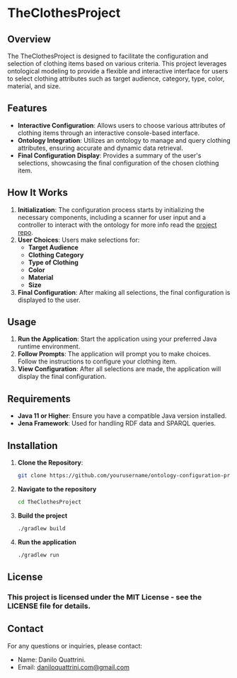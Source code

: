 # TheClothesProject

## Overview

The TheClothesProject is designed to facilitate the configuration and selection of clothing items based on various criteria. This project leverages ontological modeling to provide a flexible and interactive interface for users to select clothing attributes such as target audience, category, type, color, material, and size.

## Features

- **Interactive Configuration**: Allows users to choose various attributes of clothing items through an interactive console-based interface.
- **Ontology Integration**: Utilizes an ontology to manage and query clothing attributes, ensuring accurate and dynamic data retrieval.
- **Final Configuration Display**: Provides a summary of the user's selections, showcasing the final configuration of the chosen clothing item.

## How It Works

1. **Initialization**: The configuration process starts by initializing the necessary components, including a scanner for user input and a controller to interact with the ontology for more info read the [project repo](./RelazioneProgetto.pdf).
2. **User Choices**: Users make selections for:
    - **Target Audience**
    - **Clothing Category**
    - **Type of Clothing**
    - **Color**
    - **Material**
    - **Size** 
3. **Final Configuration**: After making all selections, the final configuration is displayed to the user.

## Usage

1. **Run the Application**: Start the application using your preferred Java runtime environment.
2. **Follow Prompts**: The application will prompt you to make choices. Follow the instructions to configure your clothing item.
3. **View Configuration**: After all selections are made, the application will display the final configuration.

## Requirements

- **Java 11 or Higher**: Ensure you have a compatible Java version installed.
- **Jena Framework**: Used for handling RDF data and SPARQL queries.

## Installation

1. **Clone the Repository**:
   ```bash
   git clone https://github.com/yourusername/ontology-configuration-project.git
2. **Navigate to the repository**
    ```bash
   cd TheClothesProject
3. **Build the project**
    ```bash
   ./gradlew build
4. **Run the application**
    ```bash
   ./gradlew run
## License
### This project is licensed under the MIT License - see the LICENSE file for details.

## Contact
For any questions or inquiries, please contact:

- Name: Danilo Quattrini.
- Email: daniloquattrini.com@gmail.com